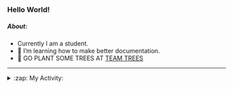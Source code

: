 ### Hello World!

##### About:
- Currently I am a student.
- 🌱 I’m learning how to make better documentation.
- 🌱 GO PLANT SOME TREES AT [TEAM TREES](https://teamtrees.org/)

---
<details>
  <summary>:zap: My Activity:</summary>
  
<!--START_SECTION:waka-->
![Code Time](http://img.shields.io/badge/Code%20Time-1%2C070%20hrs%2019%20mins-blue)

**I'm a Night 🦉** 

```text
🌞 Morning                1591 commits        ██░░░░░░░░░░░░░░░░░░░░░░░   09.96 % 
🌆 Daytime                5165 commits        ████████░░░░░░░░░░░░░░░░░   32.33 % 
🌃 Evening                4655 commits        ███████░░░░░░░░░░░░░░░░░░   29.14 % 
🌙 Night                  4565 commits        ███████░░░░░░░░░░░░░░░░░░   28.57 % 
```
📅 **I'm Most Productive on Wednesday** 

```text
Monday                   2342 commits        ████░░░░░░░░░░░░░░░░░░░░░   14.66 % 
Tuesday                  1956 commits        ███░░░░░░░░░░░░░░░░░░░░░░   12.24 % 
Wednesday                3723 commits        ██████░░░░░░░░░░░░░░░░░░░   23.30 % 
Thursday                 2195 commits        ███░░░░░░░░░░░░░░░░░░░░░░   13.74 % 
Friday                   1577 commits        ██░░░░░░░░░░░░░░░░░░░░░░░   09.87 % 
Saturday                 1466 commits        ██░░░░░░░░░░░░░░░░░░░░░░░   09.18 % 
Sunday                   2717 commits        ████░░░░░░░░░░░░░░░░░░░░░   17.01 % 
```


📊 **This Week I Spent My Time On** 

```text
🔥 Editors: 
VS Code                  2 hrs 37 mins       █████████████████████████   100.00 % 

🐱‍💻 Projects: 
CSF22                    2 hrs 37 mins       █████████████████████████   99.99 % 
praise                   0 secs              ░░░░░░░░░░░░░░░░░░░░░░░░░   00.01 % 
```


 Last Updated on 23/03/2023 19:07:56 UTC
<!--END_SECTION:waka-->
</details>
